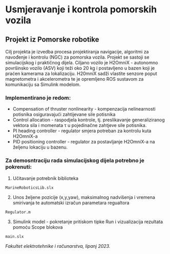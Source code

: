 # Usmjeravanje i kontrola pomorskih vozila

## Projekt iz Pomorske robotike

Cilj projekta je izvedba procesa projektiranja navigacije,
algoritmi za navođenje i kontrolu (NGC) za pomorska vozila. Projekt se sastoji se simulacijskog i praktičnog dijela. Ciljano vozilo je H2OmniX - autonomno površinsko vozilo (ASV) koji teži oko 20 kg i postavljeno u bazen koji je praćen kamerama za lokalizaciju. H20mniX sadži vlastite senzore poput magnetometra i akcelerometra te je opremljeno ROS sustavom za komunikaciju sa Simulink modelom. 

### Implementirano je redom:

* Compensation of thruster nonlinearity - kompenzacija nelinearnosti potisnika osiguravajući zahtijevane sile potisnika 
* Control allocation - raspodjela kontrole, tj. preslikavanje generaliziranog vektora sila i momenata τ u pojedinačne zahtjeve sile potisnika.
* PI heading controller - regulator smjera potreban za kontrolu kuta H2OmniX-a
* PID positioning controller - regulator za postavljanje H2OmniX-a na željenu lokaciju u bazenu.

### Za demosntraciju rada simulacijskog dijela potrebno je pokrenuti:

1. Učitavanje potrebnik biblioteka
```
MarineRoboticsLib.slx
```
2. Unos željene pozicije (x,y,yaw), maksimalnog nadvišenja i vremena smirivanja te automatski izračun parametara regualtora
```
Regulator.m
```
3. Simulink model - pokretanje pritiskom tipke Run i vizualizacija rezultata pomoću Scope blokova
```
main.slx
```

*Fakultet elektrotehnike i računarstva, lipanj 2023.*